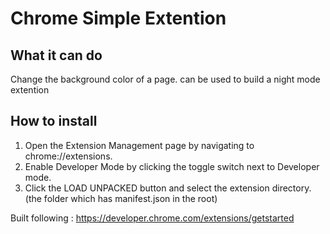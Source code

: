 # Chrome Simple Extention

## What it can do
Change the background color of a page. can be used to build a night mode extention

## How to install
1. Open the Extension Management page by navigating to chrome://extensions.
2. Enable Developer Mode by clicking the toggle switch next to Developer mode.
3. Click the LOAD UNPACKED button and select the extension directory. (the folder which has manifest.json in the root)

Built following : https://developer.chrome.com/extensions/getstarted

